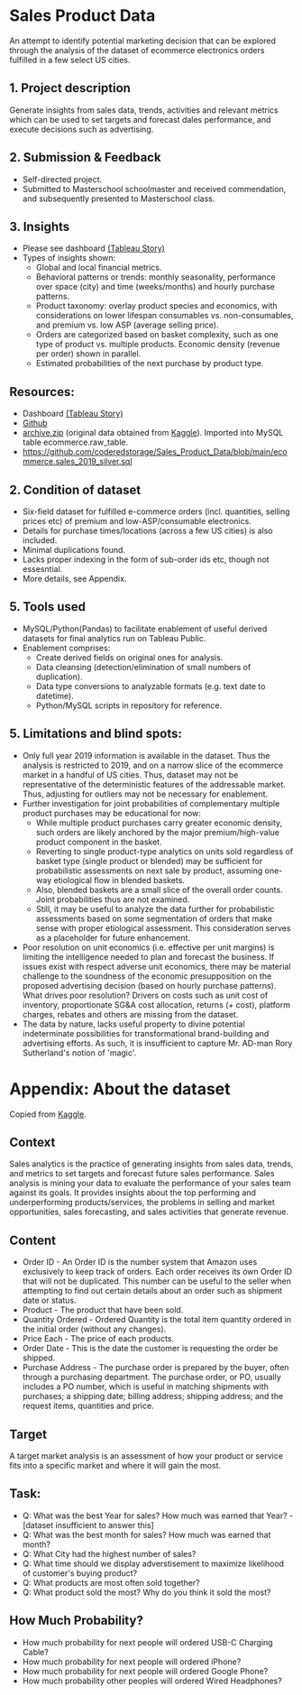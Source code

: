 # Sales Product Data
An attempt to identify potential marketing decision that can be explored through the analysis of the dataset of ecommerce electronics orders fulfilled in a few select US cities. 

## 1. Project description
Generate insights from sales data, trends, activities and relevant metrics which can be used to set targets and forecast dales performance, and execute decisions such as advertising.

## 2. Submission & Feedback
* Self-directed project.
* Submitted to Masterschool schoolmaster and received commendation, and subsequently presented to Masterschool class.

## 3. Insights
* Please see dashboard [(Tableau Story)](https://public.tableau.com/views/sales_2019/StorySalesProductData?:language=en-US&publish=yes&:display_count=n&:origin=viz_share_link)
* Types of insights shown:
  * Global and local financial metrics.
  * Behavioral patterns or trends: monthly seasonality, performance over space (city) and time (weeks/months) and hourly purchase patterns. 
  * Product taxonomy: overlay product species and economics, with considerations on lower lifespan consumables vs. non-consumables, and premium vs. low ASP (average selling price).
  * Orders are categorized based on basket complexity, such as one type of product vs. multiple products. Economic density (revenue per order) shown in parallel. 
  * Estimated probabilities of the next purchase by product type.

## Resources:
* Dashboard [(Tableau Story)](https://public.tableau.com/views/sales_2019/StorySalesProductData?:language=en-US&publish=yes&:display_count=n&:origin=viz_share_link)
* [Github](https://github.com/coderedstorage/Sales_Product_Data)
 * [archive.zip](https://github.com/coderedstorage/Sales_Product_Data/blob/main/archive.zip) (original data obtained from [Kaggle](https://www.kaggle.com/datasets/knightbearr/sales-product-data?resource=download)). Imported into MySQL table ecommerce.raw_table.
 * https://github.com/coderedstorage/Sales_Product_Data/blob/main/ecommerce.sales_2019_silver.sql

## 2. Condition of dataset
* Six-field dataset for fulfilled e-commerce orders (incl. quantities, selling prices etc) of premium and low-ASP/consumable electronics. 
* Details for purchase times/locations (across a few US cities) is also included.
* Minimal duplications found.
* Lacks proper indexing in the form of sub-order ids etc, though not essesntial. 
* More details, see Appendix.

## 5. Tools used
* MySQL/Python(Pandas) to facilitate enablement of useful derived datasets for final analytics run on Tableau Public. 
* Enablement comprises:
   * Create derived fields on original ones for analysis.
   * Data cleansing (detection/elimination of small numbers of duplication).
   * Data type conversions to analyzable formats (e.g. text date to datetime).
   * Python/MySQL scripts in repository for reference.



## 5. Limitations and blind spots:
* Only full year 2019 information is available in the dataset. Thus the analysis is restricted to 2019, and on a narrow slice of the ecommerce market in a handful of US cities. Thus, dataset may not be representative of the deterministic features of the addressable market. Thus, adjusting for outliers may not be necessary for enablement. 
* Further investigation for joint probabilities of complementary multiple product purchases may be educational for now:
  * While multiple product purchases carry greater economic density, such orders are likely anchored by the major premium/high-value product component in the basket. 
  * Reverting to single product-type analytics on units sold regardless of basket type (single product or blended) may be sufficient for probabilistic assessments on next sale by product, assuming one-way etiological flow in blended baskets. 
  * Also, blended baskets are a small slice of the overall order counts. Joint probabilities thus are not examined.
  * Still, it may be useful to analyze the data further for probabilistic assessments based on some segmentation of orders that make sense with proper etiological assessment. This consideration serves as a placeholder for future enhancement. 
* Poor resolution on unit economics (i.e. effective per unit margins) is limiting the intelligence needed to plan and forecast the business. If issues exist with respect adverse unit economics, there may be material challenge to the soundness of the economic presupposition on the proposed advertising decision (based on hourly purchase patterns). What drives poor resolution? Drivers on costs such as unit cost of inventory, proportionate SG&A cost allocation, returns (+ cost), platform charges, rebates and others are missing from the dataset.
* The data by nature, lacks useful property to divine potential indeterminate possibilities for transformational brand-building and advertising efforts. As such, it is insufficient to capture Mr. AD-man Rory Sutherland's notion of 'magic'.

# Appendix: About the dataset
Copied from [Kaggle](https://www.kaggle.com/datasets/knightbearr/sales-product-data?resource=download).
## Context
Sales analytics is the practice of generating insights from sales data, trends, and metrics to set targets and forecast future sales performance. Sales analysis is mining your data to evaluate the performance of your sales team against its goals. It provides insights about the top performing and underperforming products/services, the problems in selling and market opportunities, sales forecasting, and sales activities that generate revenue.
## Content
* Order ID - An Order ID is the number system that Amazon uses exclusively to keep track of orders. Each order receives its own Order ID that will not be duplicated. This number can be useful to the seller when attempting to find out certain details about an order such as shipment date or status.
* Product - The product that have been sold.
* Quantity Ordered - Ordered Quantity is the total item quantity ordered in the initial order (without any changes).
* Price Each - The price of each products.
* Order Date - This is the date the customer is requesting the order be shipped.
* Purchase Address - The purchase order is prepared by the buyer, often through a purchasing department. The purchase order, or PO, usually includes a PO number, which is useful in matching shipments with purchases; a shipping date; billing address; shipping address; and the request items, quantities and price.
## Target
A target market analysis is an assessment of how your product or service fits into a specific market and where it will gain the most.
## Task:
* Q: What was the best Year for sales? How much was earned that Year? - [dataset insufficient to answer this]
* Q: What was the best month for sales? How much was earned that month?
* Q: What City had the highest number of sales?
* Q: What time should we display adverstisement to maximize likelihood of customer's buying product?
* Q: What products are most often sold together?
* Q: What product sold the most? Why do you think it sold the most?
## How Much Probability?
* How much probability for next people will ordered USB-C Charging Cable?
* How much probability for next people will ordered iPhone?
* How much probability for next people will ordered Google Phone?
* How much probability other peoples will ordered Wired Headphones?
